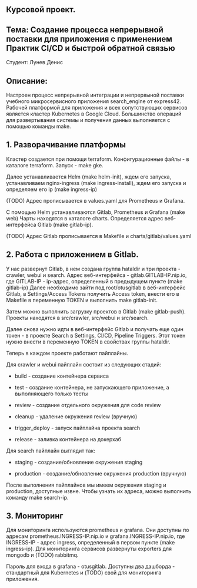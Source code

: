 ## Курсовой проект.

## Тема: Создание процесса непрерывной поставки для приложения с применением Практик CI/CD и быстрой обратной связью

Студент: Лунев Денис

## Описание:

Настроен процесс непрерывной интеграции и непрервыной поставки учебного микросервисного приложения search_engine от express42.
Рабочей платформой для приложения и всех сопутствующих сервисов является кластер Kubernetes в Google Cloud.
Большинство операций для развертывания системы и получения данных выполняется с помощью команды make.


## 1. Разворачивание платформы
 
Кластер создается при помощи terraform.
Конфигурационные файлы - в каталоге terraform. Запуск - make gke.

Далее устанавливается  Helm (make helm-init), ждем его запуска, устанавливаем nginx-ingress  (make ingress-install), ждем его запуска и определяем его ip (make ingress-ip)

(TODO) Адрес прописывается в values.yaml для Prometheus и Grafana.

С помощью Helm устанавливаются Gitlab, Prometheus и Grafana (make web)
Чарты находятся  в каталоге charts. 
Определяется адрес веб-интерфейса Gitlab (make gitlab-ip).

(TODO) Адрес Gitlab прописывается в Makefile и charts/gitlab/values.yaml

## 2. Работа с приложением в Gitlab.

У нас развернут Gitlab, в нем создана группа hataldir и три проекта - crawler, webui и search. Адрес веб-интерфейса - gitlab.GITLAB-IP.nip.io, где GITLAB-IP - ip-адрес, определенный в предыдущем пункте (make gitlab-ip)
Далее необходимо зайти под root/otusgitlab в веб-интерфейс Gitlab, в Settings/Access Tokens получить Access token, внести его в Makefile в переменную TOKEN и выполнить make gitlab-init.

Затем можно выполнить загрузку проектов в Gitlab (make gitlab-push).
Проекты находятся в src/crawler, src/webui и src/search.

Далее снова нужно идти в веб-интерфейс Gitlab и получать еще один токен - в проекте Search в Settings, CI/CD, Pipeline Triggers. Этот токен нужно внести в переменную TOKEN в свойствах группы hataldir.

Теперь в каждом проекте работают пайплайны.

Для crawler и webui пайплайн состоит из следующих стадий:

- build - создание контейнера сервиса

- test - создание контейнера, не запускающего приложение, а выполняющего только тесты

- review - создание отдельного окружения для code review

- cleanup - удаление окружения review (вручную)

-  trigger_deploy - запуск пайплайна проекта search

-  release - заливка контейнера на докерхаб
  
Для search пайплайн выглядит так:

- staging - создание/обновление окружения staging

- production - создание/обновление окружения production (вручную)

После выполнения пайплайнов мы имеем окружения staging и production, доступные извне. Чтобы узнать их адреса, можно выполнить команду make search-ip.

## 3. Мониторинг

Для мониторинга используются prometheus и grafana. Они доступны по адресам prometheus.INGRESS-IP.nip.io и grafana.INGRESS-IP.nip.io, где INGRESS-IP - адрес ingress, определенный в первом пункте (make ingress-ip).
Для мониторинга сервисов развернуты exporters для mongodb и (TODO) rabbitmq.

Пароль для входа в grafana - otusgitlab.
Доступны два дашборда - стандартный для Kubernetes и (TODO) свой для мониторинга приложения.
